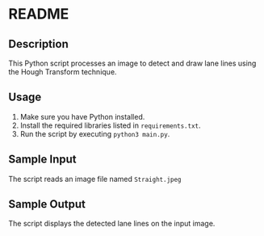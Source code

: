 # README

## Description
This Python script processes an image to detect and draw lane lines using the Hough Transform technique.

## Usage
1. Make sure you have Python installed.
2. Install the required libraries listed in `requirements.txt`.
3. Run the script by executing `python3 main.py`.

## Sample Input
The script reads an image file named `Straight.jpeg`

## Sample Output
The script displays the detected lane lines on the input image.

